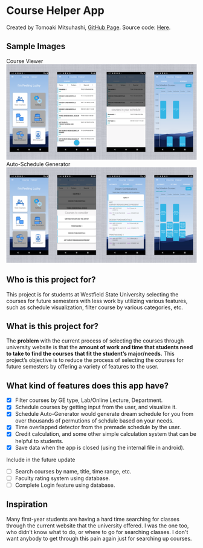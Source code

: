 # Course Helper App

Created by Tomoaki Mitsuhashi, [GitHub Page](https://github.com/tomoaki3284).
Source code: [Here](https://github.com/tomoaki3284/WSUCourseHelperApp).

## Sample Images
Course Viewer
![ScreenShot](projectImages/projectOverviewViewer.png)
Auto-Schedule Generator
![ScreenShot](projectImages/projectOverviewGenerator.png)

## Who is this project for?
This project is for students at Westfield State University selecting the courses for future semesters with less work by utilizing various features, such as schedule visualization, filter course by various categories, etc.

## What is this project for?
The **problem** with the current process of selecting the courses through university website is that the **amount of work and time that students need to take to find the courses that fit the student’s major/needs.** This project’s objective is to reduce the process of selecting the courses for future semesters by offering a variety of features to the user.

## What kind of features does this app have?
- [x] Filter courses by GE type, Lab/Online Lecture, Department.
- [x] Schedule courses by getting input from the user, and visualize it.
- [x] Schedule Auto-Generator would generate dream schedule for you from over thousands of permutions of schdule based on your needs.
- [x] Time overlapped detector from the premade schedule by the user.
- [x] Credit calculation, and some other simple calculation system that can be helpful to students.
- [x] Save data when the app is closed (using the internal file in android).

Include in the future update
- [ ] Search courses by name, title, time range, etc.
- [ ] Faculty rating system using database.
- [ ] Complete Login feature using database.

## Inspiration
Many first-year students are having a hard time searching for classes through the current website that the university offered. I was the one too, who didn’t know what to do, or where to go for searching classes. I don't want anybody to get through this pain again just for searching up courses. 


